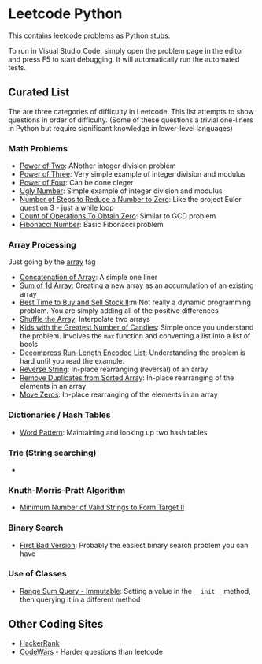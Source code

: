 # Leetcode Python

This contains leetcode problems as Python stubs.

To run in Visual Studio Code, simply open the problem page in the editor and press F5 to start debugging.
It will automatically run the automated tests.

## Curated List

The are three categories of difficulty in Leetcode. This list attempts to show questions in order of difficulty.
(Some of these questions a trivial one-liners in Python but require significant knowledge in lower-level languages)

### Math Problems

- [Power of Two](https://leetcode.com/problems/power-of-two): ANother integer division problem
- [Power of Three](https://leetcode.com/problems/power-of-three/): Very simple example of integer division and modulus
- [Power of Four](https://leetcode.com/problems/power-of-four/): Can be done cleger
- [Ugly Number](https://leetcode.com/problems/ugly-number/): Simple example of integer division and modulus
- [Number of Steps to Reduce a Number to Zero](https://leetcode.com/problems/number-of-steps-to-reduce-a-number-to-zero/): Like the project Euler question 3 - just a while loop
- [Count of Operations To Obtain Zero](https://leetcode.com/problems/count-operations-to-obtain-zero/): Similar to GCD problem
- [Fibonacci Number](https://leetcode.com/problems/fibonacci-number/): Basic Fibonacci problem

### Array Processing

Just going by the [array](https://leetcode.com/tag/array/) tag

- [Concatenation of Array](https://leetcode.com/problems/concatenation-of-array/): A simple one liner
- [Sum of 1d Array](https://leetcode.com/problems/running-sum-of-1d-array): Creating a new array as an accumulation of an existing array
- [Best Time to Buy and Sell Stock II](https://leetcode.com/problems/best-time-to-buy-and-sell-stock-ii):m Not really a dynamic programming problem. You are simply adding all of the positive differences
- [Shuffle the Array](https://leetcode.com/problems/shuffle-the-array/): Interpolate two arrays
- [Kids with the Greatest Number of Candies](https://leetcode.com/problems/kids-with-the-greatest-number-of-candies/): Simple once you understand the problem. Involves the `max` function and converting a list into a list of bools
- [Decompress Run-Length Encoded List](https://leetcode.com/problems/decompress-run-length-encoded-list/): Understanding the problem is hard until you read the example.
- [Reverse String](https://leetcode.com/problems/reverse-string/): In-place rearranging (reversal) of an array
- [Remove Duplicates from Sorted Array](https://leetcode.com/problems/remove-duplicates-from-sorted-array/): In-place rearranging of the elements in an array
- [Move Zeros](https://leetcode.com/problems/move-zeroes/): In-place rearranging of the elements in an array

### Dictionaries / Hash Tables

- [Word Pattern](https://leetcode.com/problems/word-pattern/): Maintaining and looking up two hash tables

### Trie (String searching)

- 

### Knuth-Morris-Pratt Algorithm

- [Minimum Number of Valid Strings to Form Target II](https://leetcode.com/problems/minimum-number-of-valid-strings-to-form-target-ii/description/)

### Binary Search

- [First Bad Version](https://leetcode.com/problems/first-bad-version/): Probably the easiest binary search problem you can have

### Use of Classes

- [Range Sum Query - Immutable](https://leetcode.com/problems/range-sum-query-immutable/): Setting a value in the `__init__` method, then querying it in a different method

## Other Coding Sites

- [HackerRank](https://www.hackerrank.com/)
- [CodeWars](https://codewars.com/) - Harder questions than leetcode
